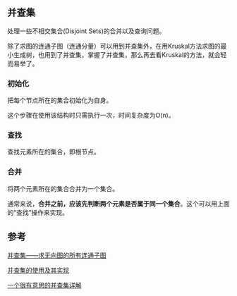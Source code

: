## 并查集

处理一些不相交集合(Disjoint Sets)的合并以及查询问题。

除了求图的连通子图（连通分量）可以用到并查集外，在用Kruskal方法求图的最小生成树，也用到了并查集，掌握了并查集，那么再去看Kruskal的方法，就会轻而易举了。

### 初始化

把每个节点所在的集合初始化为自身。

这个步骤在使用该结构时只需执行一次，时间复杂度为O(n)。

### 查找

查找元素所在的集合，即根节点。

### 合并

将两个元素所在的集合合并为一个集合。

通常来说，**合并之前，应该先判断两个元素是否属于同一个集合**。这个可以用上面的“查找”操作来实现。

## 参考

[并查集——求无向图的所有连通子图](https://blog.csdn.net/wangyibo0201/article/details/51998273)

[并查集的使用及其实现](https://blog.csdn.net/The_best_man/article/details/62418823)

[一个很有意思的并查集详解](https://blog.csdn.net/u013546077/article/details/64509038)
